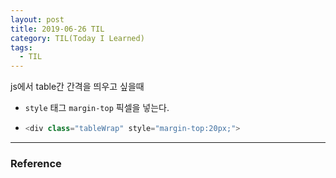 ```yaml
---
layout: post
title: 2019-06-26 TIL
category: TIL(Today I Learned)
tags:
  - TIL
---
```






js에서 table간 간격을 띄우고 싶을때

- `style` 태그 `margin-top` 픽셀을 넣는다.

- ```javascript
  <div class="tableWrap" style="margin-top:20px;">
  ```



---

### Reference

